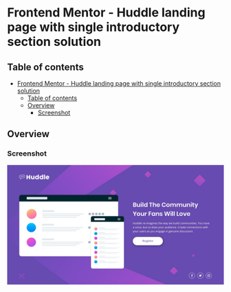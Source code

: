 # Frontend Mentor - Huddle landing page with single introductory section solution

## Table of contents

- [Frontend Mentor - Huddle landing page with single introductory section solution](#frontend-mentor---huddle-landing-page-with-single-introductory-section-solution)
  - [Table of contents](#table-of-contents)
  - [Overview](#overview)
    - [Screenshot](#screenshot)

## Overview

### Screenshot

![](./design/desktop-design.jpg)

